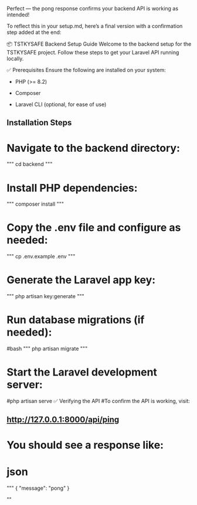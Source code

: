 Perfect — the pong response confirms your backend API is working as intended!

To reflect this in your setup.md, here’s a final version with a confirmation step added at the end:

📦 TSTKYSAFE Backend Setup Guide
Welcome to the backend setup for the TSTKYSAFE project. Follow these steps to get your Laravel API running locally.

✅ Prerequisites
Ensure the following are installed on your system:

 - PHP (>= 8.2)

 - Composer

 - Laravel CLI (optional, for ease of use)

## Installation Steps
# Navigate to the backend directory:

"""
cd backend
"""
# Install PHP dependencies:

"""
composer install
"""

# Copy the .env file and configure as needed:

"""
cp .env.example .env
"""

# Generate the Laravel app key:

"""
php artisan key:generate
"""

# Run database migrations (if needed):

#bash
""" 
php artisan migrate
"""
# Start the Laravel development server:

#php artisan serve
✅ Verifying the API
#To confirm the API is working, visit:

## http://127.0.0.1:8000/api/ping
# You should see a response like:

# json
"""
{
  "message": "pong"
}

""